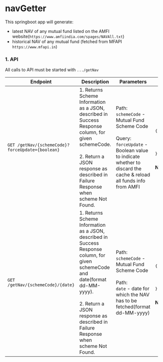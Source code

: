 # navGetter 

This springboot app will generate:
- latest NAV of any mutual fund listed on the AMFI website(```https://www.amfiindia.com/spages/NAVAll.txt```)
- historical NAV of any mutual fund (fetched from MFAPI ```https://www.mfapi.in```)
  
### 1. API ###
All calls to API must be started with `.../getNav`
                                                        
<table>
<thead>
<tr>
<th>Endpoint</th>
<th>Description</th>
<th>Parameters</th>
<th>Success Response</th>
<th>Failure Response</th>
</tr>
</thead>
<tbody>
<tr>
	<td><code>GET /getNav/{schemeCode}?forceUpdate={boolean}</code></td>
	<td>1. Returns Scheme Information as a JSON, described in Success Response column, for given schemeCode.
	<br/><br/>2. Return a JSON response as described in Failure Response when scheme Not Found.</td>
    <td>Path:<br/><code>schemeCode</code> - Mutual Fund Scheme Code
    <br/><br/>Query:<br/><code>forceUpdate</code> - Boolean value to indicate whether to discard the cache & reload all funds info from AMFI</td>
	<td>
      <pre>
{
  "schemeCode": "119551",
  "schemeName": "Aditya Birla Sun Life Banking & PSU Debt Fund  - Direct Plan-Dividend",
  "nav": "156.5163",
  "date": "02-Sep-2020"
}
	  </pre>
	  <b>Note : "nav" & "date" in above example are sample values.</b>
    </td>
    <td>
          <pre>
    {
      "schemeCode": null,
      "schemeName": null,
      "nav": null,
      "date": null,
    }
    	  </pre>
    </td>
</tr>
	
<tr>
	<td><code>GET /getNav/{schemeCode}/{date}</code></td>
	<td>1. Returns Scheme Information as a JSON, described in Success Response column, for given schemeCode and date(format dd-MM-yyyy).
	<br/><br/>2. Return a JSON response as described in Failure Response when scheme Not Found.</td>
    <td>Path:<br/><code>schemeCode</code> - Mutual Fund Scheme Code
    <br/><br/>Path:<br/><code>date</code> - date for which the NAV has to be fetched(format dd-MM-yyyy) </td>
	<td>
      <pre>
{
  "schemeCode": "119551",
  "schemeName": "Aditya Birla Sun Life Banking & PSU Debt Fund  - Direct Plan-Dividend",
  "nav": "156.5163",
  "date": "02-Sep-2020"
}
	  </pre>
	  <b>Note : "nav" & "date" in above example are sample values.</b>
    </td>
    <td>
          <pre>
    {
      "schemeCode": null,
      "schemeName": null,
      "nav": null,
      "date": null,
    }
    	  </pre>
    </td>
</tr>
</tbody>
</table>

